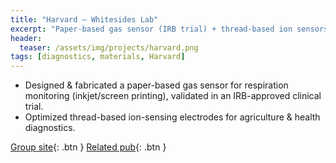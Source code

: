 ```yaml
---
title: "Harvard — Whitesides Lab"
excerpt: "Paper-based gas sensor (IRB trial) + thread-based ion sensors for low-cost diagnostics."
header:
  teaser: /assets/img/projects/harvard.png
tags: [diagnostics, materials, Harvard]
---
```


- Designed & fabricated a paper-based gas sensor for respiration monitoring (inkjet/screen printing), validated in an IRB-approved clinical trial.
- Optimized thread-based ion-sensing electrodes for agriculture & health diagnostics.

[Group site](https://gmwgroup.harvard.edu){: .btn }  [Related pub](https://doi.org/REPLACE){: .btn }
